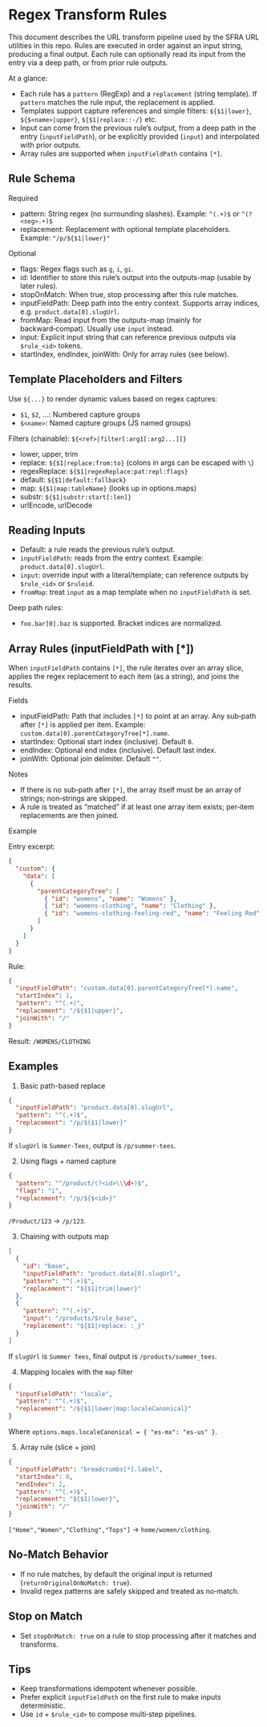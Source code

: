 # Regex Transform Rules

This document describes the URL transform pipeline used by the SFRA URL utilities in this repo. Rules are executed in order against an input string, producing a final output. Each rule can optionally read its input from the entry via a deep path, or from prior rule outputs.

At a glance:
- Each rule has a `pattern` (RegExp) and a `replacement` (string template). If `pattern` matches the rule input, the replacement is applied.
- Templates support capture references and simple filters: `${$1|lower}`, `${$<name>|upper}`, `${$1|replace::-/}` etc.
- Input can come from the previous rule’s output, from a deep path in the entry (`inputFieldPath`), or be explicitly provided (`input`) and interpolated with prior outputs.
- Array rules are supported when `inputFieldPath` contains `[*]`.

## Rule Schema

Required
- pattern: String regex (no surrounding slashes). Example: `^(.+)$` or `^(?<seg>.+)$`
- replacement: Replacement with optional template placeholders. Example: `"/p/${$1|lower}"`

Optional
- flags: Regex flags such as `g`, `i`, `gi`.
- id: Identifier to store this rule’s output into the outputs-map (usable by later rules).
- stopOnMatch: When true, stop processing after this rule matches.
- inputFieldPath: Deep path into the entry context. Supports array indices, e.g. `product.data[0].slugUrl`.
- fromMap: Read input from the outputs-map (mainly for backward‑compat). Usually use `input` instead.
- input: Explicit input string that can reference previous outputs via `$rule_<id>` tokens.
- startIndex, endIndex, joinWith: Only for array rules (see below).

## Template Placeholders and Filters

Use `${...}` to render dynamic values based on regex captures:
- `$1`, `$2`, ...: Numbered capture groups
- `$<name>`: Named capture groups (JS named groups)

Filters (chainable): `${<ref>|filter[:arg1[:arg2...]]}`
- lower, upper, trim
- replace: `${$1|replace:from:to}` (colons in args can be escaped with `\`)
- regexReplace: `${$1|regexReplace:pat:repl:flags}`
- default: `${$1|default:fallback}`
- map: `${$1|map:tableName}` (looks up in options.maps)
- substr: `${$1|substr:start[:len]}`
- urlEncode, urlDecode

## Reading Inputs

- Default: a rule reads the previous rule’s output.
- `inputFieldPath`: reads from the entry context. Example: `product.data[0].slugUrl`.
- `input`: override input with a literal/template; can reference outputs by `$rule_<id>` or `$ruleid`.
- `fromMap`: treat `input` as a map template when no `inputFieldPath` is set.

Deep path rules:
- `foo.bar[0].baz` is supported. Bracket indices are normalized.

## Array Rules (inputFieldPath with [*])

When `inputFieldPath` contains `[*]`, the rule iterates over an array slice, applies the regex replacement to each item (as a string), and joins the results.

Fields
- inputFieldPath: Path that includes `[*]` to point at an array. Any sub‑path after `[*]` is applied per item. Example: `custom.data[0].parentCategoryTree[*].name`.
- startIndex: Optional start index (inclusive). Default `0`.
- endIndex: Optional end index (inclusive). Default last index.
- joinWith: Optional join delimiter. Default `""`.

Notes
- If there is no sub‑path after `[*]`, the array itself must be an array of strings; non‑strings are skipped.
- A rule is treated as “matched” if at least one array item exists; per‑item replacements are then joined.

Example

Entry excerpt:
```json
{
  "custom": {
    "data": [
      {
        "parentCategoryTree": [
          { "id": "womens", "name": "Womens" },
          { "id": "womens-clothing", "name": "Clothing" },
          { "id": "womens-clothing-feeling-red", "name": "Feeling Red" }
        ]
      }
    ]
  }
}
```

Rule:
```json
{
  "inputFieldPath": "custom.data[0].parentCategoryTree[*].name",
  "startIndex": 1,
  "pattern": "^(.+)",
  "replacement": "/${$1|upper}",
  "joinWith": "/"
}
```
Result: `/WOMENS/CLOTHING`

## Examples

1) Basic path-based replace
```json
{
  "inputFieldPath": "product.data[0].slugUrl",
  "pattern": "^(.+)$",
  "replacement": "/p/${$1|lower}"
}
```
If `slugUrl` is `Summer-Tees`, output is `/p/summer-tees`.

2) Using flags + named capture
```json
{
  "pattern": "^/product/(?<id>\\\d+)$",
  "flags": "i",
  "replacement": "/p/${$<id>}"
}
```
`/Product/123` -> `/p/123`.

3) Chaining with outputs map
```json
[
  {
    "id": "base",
    "inputFieldPath": "product.data[0].slugUrl",
    "pattern": "^(.+)$",
    "replacement": "${$1|trim|lower}"
  },
  {
    "pattern": "^(.+)$",
    "input": "/products/$rule_base",
    "replacement": "${$1|replace: :_}"
  }
]
```
If `slugUrl` is `Summer Tees`, final output is `/products/summer_tees`.

4) Mapping locales with the `map` filter
```json
{
  "inputFieldPath": "locale",
  "pattern": "^(.+)$",
  "replacement": "/${$1|lower|map:localeCanonical}"
}
```
Where `options.maps.localeCanonical = { "es-mx": "es-us" }`.

5) Array rule (slice + join)
```json
{
  "inputFieldPath": "breadcrumbs[*].label",
  "startIndex": 0,
  "endIndex": 2,
  "pattern": "^(.+)$",
  "replacement": "${$1|lower}",
  "joinWith": "/"
}
```
`["Home","Women","Clothing","Tops"]` -> `home/women/clothing`.

## No-Match Behavior

- If no rule matches, by default the original input is returned (`returnOriginalOnNoMatch: true`).
- Invalid regex patterns are safely skipped and treated as no‑match.

## Stop on Match

- Set `stopOnMatch: true` on a rule to stop processing after it matches and transforms.

## Tips

- Keep transformations idempotent whenever possible.
- Prefer explicit `inputFieldPath` on the first rule to make inputs deterministic.
- Use `id` + `$rule_<id>` to compose multi‑step pipelines.

